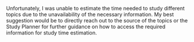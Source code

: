 Unfortunately, I was unable to estimate the time needed to study different topics due to the unavailability of the necessary information. My best suggestion would be to directly reach out to the source of the topics or the Study Planner for further guidance on how to access the required information for study time estimation.